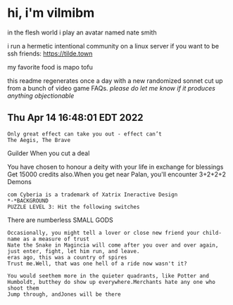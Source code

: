 # hi, i'm vilmibm

in the flesh world i play an avatar named nate smith

i run a hermetic intentional community on a linux server if you want to be ssh friends: https://tilde.town

my favorite food is mapo tofu

this readme regenerates once a day with a new randomized sonnet cut up from a bunch of video game FAQs.
_please do let me know if it produces anything objectionable_

## Thu Apr 14 16:48:01 EDT 2022

    Only great effect can take you out - effect can’t
    The Aegis, The Brave  Guilder  When you cut a deal
      You have chosen to honour a deity with your life in exchange for blessings
    Get 15000 credits also.When you get near Palan, you'll encounter 3+2+2+2 Demons
    
    com Cyberia is a trademark of Xatrix Ineractive Design
    *-*BACKGROUND
    PUZZLE LEVEL 3: Hit the following switches
      There are numberless SMALL GODS
    
    Occasionally, you might tell a lover or close new friend your child-name as a measure of trust
    Nate the Snake in Magincia will come after you over and over again, just enter, fight, let him run, and leave.
    eras ago, this was a country of spires
    Trust me.Well, that was one hell of a ride now wasn't it?
    
    You would seethem more in the quieter quadrants, like Potter and Humboldt, butthey do show up everywhere.Merchants hate any one who shoot them
    Jump through, andJones will be there
